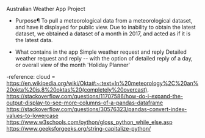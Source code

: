 Australian Weather App Project

- Purpose¶
To pull a meteorological data from a meteorological dataset, and have it displayed for public view. Due to inability to obtain the latest dataset, we obtained a dataset of a month in 2017, and acted as if it is the latest data.

- What contains in the app
Simple weather request and reply
Detailed weather request and reply -- with the option of detailed reply of a day, or overall view of the month
'Holiday Planner'

-reference:
cloud = https://en.wikipedia.org/wiki/Okta#:~:text=In%20meteorology%2C%20an%20okta%20is,8%20oktas%20(completely%20overcast).
https://stackoverflow.com/questions/11707586/how-do-i-expand-the-output-display-to-see-more-columns-of-a-pandas-dataframe
https://stackoverflow.com/questions/30576323/pandas-convert-index-values-to-lowercase
https://www.w3schools.com/python/gloss_python_while_else.asp
https://www.geeksforgeeks.org/string-capitalize-python/
